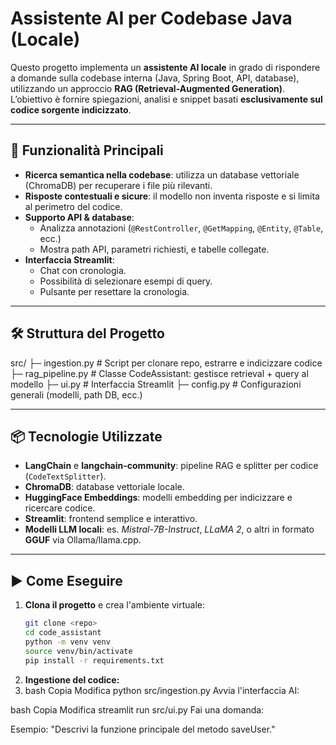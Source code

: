 # Assistente AI per Codebase Java (Locale)

Questo progetto implementa un **assistente AI locale** in grado di rispondere a domande sulla codebase interna (Java, Spring Boot, API, database), utilizzando un approccio **RAG (Retrieval-Augmented Generation)**.  
L’obiettivo è fornire spiegazioni, analisi e snippet basati **esclusivamente sul codice sorgente indicizzato**.

---

## 🚀 Funzionalità Principali

- **Ricerca semantica nella codebase**: utilizza un database vettoriale (ChromaDB) per recuperare i file più rilevanti.
- **Risposte contestuali e sicure**: il modello non inventa risposte e si limita al perimetro del codice.
- **Supporto API & database**:
  - Analizza annotazioni (`@RestController`, `@GetMapping`, `@Entity`, `@Table`, ecc.)
  - Mostra path API, parametri richiesti, e tabelle collegate.
- **Interfaccia Streamlit**:
  - Chat con cronologia.
  - Possibilità di selezionare esempi di query.
  - Pulsante per resettare la cronologia.

---

## 🛠️ Struttura del Progetto

src/
├─ ingestion.py # Script per clonare repo, estrarre e indicizzare codice
├─ rag_pipeline.py # Classe CodeAssistant: gestisce retrieval + query al modello
├─ ui.py # Interfaccia Streamlit
├─ config.py # Configurazioni generali (modelli, path DB, ecc.)

---

## 📦 Tecnologie Utilizzate

- **LangChain** e **langchain-community**: pipeline RAG e splitter per codice (`CodeTextSplitter`).
- **ChromaDB**: database vettoriale locale.
- **HuggingFace Embeddings**: modelli embedding per indicizzare e ricercare codice.
- **Streamlit**: frontend semplice e interattivo.
- **Modelli LLM locali**: es. _Mistral-7B-Instruct_, _LLaMA 2_, o altri in formato **GGUF** via Ollama/llama.cpp.

---

## ▶️ Come Eseguire

1. **Clona il progetto** e crea l'ambiente virtuale:
   ```bash
   git clone <repo>
   cd code_assistant
   python -m venv venv
   source venv/bin/activate
   pip install -r requirements.txt
   ```
2. **Ingestione del codice:**
3. bash
   Copia
   Modifica
   python src/ingestion.py
   Avvia l'interfaccia AI:

bash
Copia
Modifica
streamlit run src/ui.py
Fai una domanda:

Esempio: "Descrivi la funzione principale del metodo saveUser."
